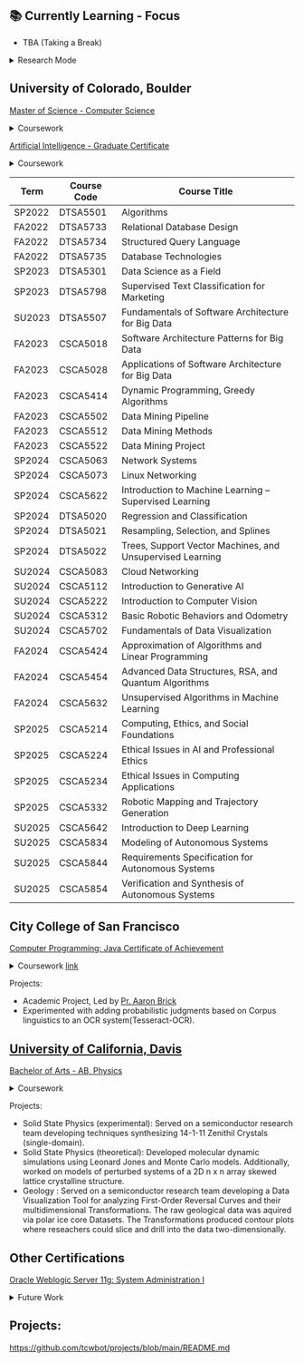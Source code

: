 ## 📚 Currently Learning - Focus
- TBA (Taking a Break)



<details>
	  <summary> Research Mode </summary>
Computer Science (Ph.D.) <br/>
<a href="https://und.edu/programs/computer-science-phd/index.html"> University of North Dakota - online </a>
	<br/>
https://catalog.ndsu.edu/curriculum/graduate/computer-science-doctorate/ <br/> <br/>
https://info.nu.edu/technology-grad/ <br/> <br/>	


Doctor of Engineering Curriculum <br/>	
https://engineering.purdue.edu/online/programs/doctor-of-engineering/curriculum

https://www.worldcampus.psu.edu/degrees-and-certificates/penn-state-online-doctor-of-engineering


https://engineering.purdue.edu/online/programs/doctor-of-engineering

https://polytechnic.purdue.edu/academics/online-doctor-technology

https://www.captechu.edu/degrees-and-programs/doctoral-degrees

https://www.captechu.edu/degrees-and-programs/doctoral-degrees/artificial-intelligence-phd#details

https://online.umaine.edu/online-doctor-in-engineering-technology/

https://www.reddit.com/r/gwu/comments/14d2233/review_for_gwu_online_phd_in_artificial/
https://www.reddit.com/r/Purdue/comments/hd86y3/deleted_by_user/



</details>

## University of Colorado, Boulder
[Master of Science - Computer Science](https://www.colorado.edu/cs/academics/online-programs/mscs-coursera) <br/>

<details>
  <summary> Coursework</summary>
Data Structures & Algorithms
Network Systems: Principles & Practice (Linux & Cloud Networking) <br/>
Software Architecture for Big Data <br/>
Databases for Data Scientists <br/>
Data Mining Pipeline & Methods <br/>
Statistical Learning for Data Science <br/>
Supervised Text Classification for Marketing Analytics <br/>
Generative AI, Computer Vision, Data Science as a Field <br/>
Fundamentals of Data Visualization <br/>
</details>

[Artificial Intelligence - Graduate Certificate ](https://catalog.colorado.edu/graduate/colleges-schools/engineering-applied-science/programs-study/computer-science/artificial-intelligence-graduate-certificate-online/#requirementstext) <br/>

<details>
  <summary> Coursework</summary>
Foundations of Autonomous Systems <br/>
Computing, Ethics, and Society <br/>
Machine Learning: Theory and Hands-on Practice with Python <br/>
Robotics with Webots <br/>
</details>

| Term    | Course Code | Course Title                                             |
|---------|-------------|----------------------------------------------------------|
| SP2022  | DTSA5501    | Algorithms                                               |
| FA2022  | DTSA5733    | Relational Database Design                               |
| FA2022  | DTSA5734    | Structured Query Language                                |
| FA2022  | DTSA5735    | Database Technologies                                    |
| SP2023  | DTSA5301    | Data Science as a Field                                  |
| SP2023  | DTSA5798    | Supervised Text Classification for Marketing             |
| SU2023  | DTSA5507    | Fundamentals of Software Architecture for Big Data       |
| FA2023  | CSCA5018    | Software Architecture Patterns for Big Data              |
| FA2023  | CSCA5028    | Applications of Software Architecture for Big Data       |
| FA2023  | CSCA5414    | Dynamic Programming, Greedy Algorithms                  |
| FA2023  | CSCA5502    | Data Mining Pipeline                                     |
| FA2023  | CSCA5512    | Data Mining Methods                                      |
| FA2023  | CSCA5522    | Data Mining Project                                      |
| SP2024  | CSCA5063    | Network Systems                                          |
| SP2024  | CSCA5073    | Linux Networking                                         |
| SP2024  | CSCA5622    | Introduction to Machine Learning – Supervised Learning   |
| SP2024  | DTSA5020    | Regression and Classification                            |
| SP2024  | DTSA5021    | Resampling, Selection, and Splines                       |
| SP2024  | DTSA5022    | Trees, Support Vector Machines, and Unsupervised Learning |
| SU2024  | CSCA5083    | Cloud Networking                                         |
| SU2024  | CSCA5112    | Introduction to Generative AI                            |
| SU2024  | CSCA5222    | Introduction to Computer Vision                          |
| SU2024  | CSCA5312    | Basic Robotic Behaviors and Odometry                     |
| SU2024  | CSCA5702    | Fundamentals of Data Visualization                       |
| FA2024  | CSCA5424    | Approximation of Algorithms and Linear Programming       |
| FA2024  | CSCA5454    | Advanced Data Structures, RSA, and Quantum Algorithms    |
| FA2024  | CSCA5632    | Unsupervised Algorithms in Machine Learning              |
| SP2025  | CSCA5214    | Computing, Ethics, and Social Foundations                |
| SP2025  | CSCA5224    | Ethical Issues in AI and Professional Ethics             |
| SP2025  | CSCA5234    | Ethical Issues in Computing Applications                 |
| SP2025  | CSCA5332    | Robotic Mapping and Trajectory Generation                |
| SU2025  | CSCA5642    | Introduction to Deep Learning                            |
| SU2025  | CSCA5834    | Modeling of Autonomous Systems                           |
| SU2025  | CSCA5844    | Requirements Specification for Autonomous Systems        |
| SU2025  | CSCA5854    | Verification and Synthesis of Autonomous Systems         |


## City College of San Francisco
[Computer Programming: Java Certificate of Achievement](/images/cert_two.png)

<details>
  <summary>Coursework <a href="https://ccsf.curricunet.com/Report/Program/GetReport/893?reportId=29">link</a></summary>
	CS 113A - Perl Programming <br/>
	CS 111B - Programming Fundamentals: Java <br/>
	CS 111C - Data Structures and Algorithms: Java <br/>
	CS 160A - Introduction to Unix/Linux	<br/>
	CS 211S - Advanced Java: Standard Edition <br/>
	CS 150A - Introduction to SQL Databases and NoSQL <br/>
	CS 199 - Independent Study <br/>
	CS 270 - Computer Architecture with Assembly  <br/>
	CS 131B - Prog Fundamentals: Python  <br/>
	CS 231 - Advanced Python Programming  <br/>
</details>

Projects:
- Academic Project, Led by [Pr. Aaron Brick](https://github.com/aaronbrick)<br/>
- Experimented with adding probabilistic judgments based on Corpus linguistics to an OCR system(Tesseract-OCR).

## [University of California, Davis](https://physics.ucdavis.edu/)
[Bachelor of Arts - AB, Physics](/images/cert_one.png)

<details>
  <summary>Coursework</summary>
  - Mathematical Methods for Physics<br/>
  - Advanced Physics Laboratory<br/>
  - Classical Mechanics<br/>
  - Electrodynamics <br/>
  - Statistical Mechanics<br/>
  - Quantum Mechanics<br/>
  - Atomic Physics<br/>
  - Nuclear Physics<br/>
  - Astrophysics<br/>
</details>


Projects: 
- Solid State Physics (experimental): Served on a semiconductor research team developing techniques synthesizing 14-1-11 Zenithil Crystals (single-domain).
- Solid State Physics (theoretical):  Developed molecular dynamic simulations using Leonard Jones and Monte Carlo models. Additionally, worked on models of perturbed systems of a 2D n x n array skewed lattice crystalline structure.
- Geology : Served on a semiconductor research team developing a Data Visualization Tool for analyzing First-Order Reversal Curves and their multidimensional Transformations. The raw geological data was aquired via polar ice core Datasets. The Transformations produced contour plots where reseachers could slice and drill into the data two-dimensionally.


## Other Certifications
[Oracle Weblogic Server 11g: System Administration I](https://education.oracle.com/oracle-weblogic-server-12c-administration-i/pexam_1Z0-133)


<details>
  <summary>Future Work</summary>
CSCA 5342 Robotic Path Planning and Task Execution <br/>

IBM RAG and Agentic AI Professional Certificate <br/>
https://www.coursera.org/professional-certificates/ibm-rag-and-agentic-ai#courses <br/>

IBM AI Developer Professional Certificate <br/>
https://www.coursera.org/professional-certificates/applied-artifical-intelligence-ibm-watson-ai

IBM Data Engineering Professional Certificate  <br/>
https://www.coursera.org/professional-certificates/ibm-data-engineer#courses

<a href="https://www.coursera.org/specializations/google-golang">Programming with Google Go Specialization</a> <br/>

[Data Science - Graduate Certificate](https://www.colorado.edu/program/data-science/Data%20Science%20MasterTrack%20Certificate)

IBM IT Scrum Master Professional Certificate <br/>
https://www.coursera.org/professional-certificates/ibm-it-scrum-master#courses

IBM Full Stack Software Developer Professional Certificate <br/>
https://www.coursera.org/professional-certificates/ibm-full-stack-cloud-developer#courses

Game Design and Development with Unity 2020 Specialization <br/>
https://www.coursera.org/specializations/game-design-and-development

[Scala & Functional Programming Essentials | Rock the JVM](https://www.udemy.com/course/rock-the-jvm-scala-for-beginners/?ranMID=39197&ranEAID=GjbDpcHcs4w&ranSiteID=GjbDpcHcs4w-wASJySFJgslzQzwT4ZEdHg&LSNPUBID=GjbDpcHcs4w)<br/>

[Microsoft Azure Data Engineering Associate (DP-203) Professional Certificate](https://www.coursera.org/professional-certificates/microsoft-azure-dp-203-data-engineering#courses)

IBM Back-End Development Professional Certificate <br/>
https://www.coursera.org/professional-certificates/ibm-backend-development#courses


Udemy: <br/>
https://www.udemy.com/course/fast-scala/learn/lecture/27123376#overview
https://www.udemy.com/share/102cr43@cmcOHD4Y-k7MsASvOMab1P0suzps_Rwa29Yh9DoIRlfRrIskAFU4HgPhBkSCSDlZ/


Developing Your Musicianship Specialization  <br/>
https://www.coursera.org/specializations/musicianship-specialization#courses

How to Play Guitar Specialization  <br/>
https://www.coursera.org/specializations/play-guitar#courses

Piano Scales for Modern Music  <br/>
https://www.coursera.org/learn/piano-scales-for-modern-music#modules


Understanding Einstein: The Special Theory of Relativity  <br/>
http://coursera.org/learn/einstein-relativity#modules

The Physics of Emergence: Introduction to Condensed Matter Specialization  <br/>
https://www.coursera.org/specializations/the-physics-of-emergence-introduction-to-condensed-matter

Philosophy and the Sciences: Introduction to the Philosophy of Physical Sciences  <br/>
https://www.coursera.org/learn/philosophy-physical-sciences#modules

Investment Management with Python and Machine Learning Specialization
https://www.coursera.org/specializations/investment-management-python-machine-learning#courses

Embedding Sensors and Motors Specialization
https://www.coursera.org/specializations/embedding-sensors-motors

<a href="https://www.coursera.org/specializations/mlops-machine-learning-duke">MLOps | Machine Learning Operations Specialization</a> <br/>

<a href ="https://www.coursera.org/professional-certificates/google-project-management#courses">Google Project Management: Professional Certificate</a> <br/>

IBM DevOps and Software Engineering Professional Certificate <br/>
https://www.coursera.org/professional-certificates/devops-and-software-engineering <br/>

Rust Programming Specialization <br/>
https://www.coursera.org/specializations/rust-programming

</details>

## Projects:
https://github.com/tcwbot/projects/blob/main/README.md



